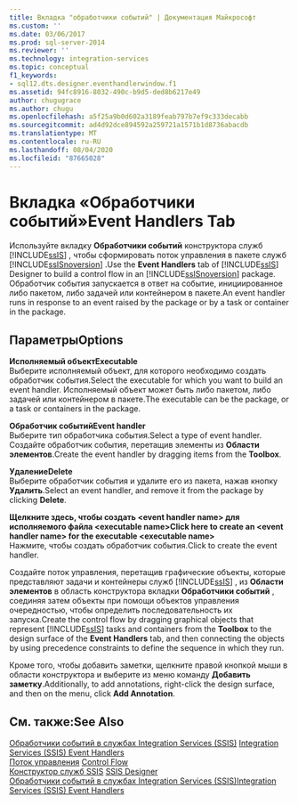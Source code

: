 ```yaml
---
title: Вкладка "обработчики событий" | Документация Майкрософт
ms.custom: ''
ms.date: 03/06/2017
ms.prod: sql-server-2014
ms.reviewer: ''
ms.technology: integration-services
ms.topic: conceptual
f1_keywords:
- sql12.dts.designer.eventhandlerwindow.f1
ms.assetid: 94fc8916-8032-490c-b9d5-ded8b6217e49
author: chugugrace
ms.author: chugu
ms.openlocfilehash: a5f25a9b0d602a3189feab797b7ef9c333decabb
ms.sourcegitcommit: ad4d92dce894592a259721a1571b1d8736abacdb
ms.translationtype: MT
ms.contentlocale: ru-RU
ms.lasthandoff: 08/04/2020
ms.locfileid: "87665028"
---
```

# <a name="event-handlers-tab"></a><span data-ttu-id="e47b5-102">Вкладка «Обработчики событий»</span><span class="sxs-lookup"><span data-stu-id="e47b5-102">Event Handlers Tab</span></span>
  <span data-ttu-id="e47b5-103">Используйте вкладку **Обработчики событий** конструктора служб [!INCLUDE[ssIS](../includes/ssis-md.md)] , чтобы сформировать поток управления в пакете служб [!INCLUDE[ssISnoversion](../includes/ssisnoversion-md.md)] .</span><span class="sxs-lookup"><span data-stu-id="e47b5-103">Use the **Event Handlers** tab of [!INCLUDE[ssIS](../includes/ssis-md.md)] Designer to build a control flow in an [!INCLUDE[ssISnoversion](../includes/ssisnoversion-md.md)] package.</span></span> <span data-ttu-id="e47b5-104">Обработчик события запускается в ответ на событие, инициированное либо пакетом, либо задачей или контейнером в пакете.</span><span class="sxs-lookup"><span data-stu-id="e47b5-104">An event handler runs in response to an event raised by the package or by a task or container in the package.</span></span>  
  
## <a name="options"></a><span data-ttu-id="e47b5-105">Параметры</span><span class="sxs-lookup"><span data-stu-id="e47b5-105">Options</span></span>  
 <span data-ttu-id="e47b5-106">**Исполняемый объект**</span><span class="sxs-lookup"><span data-stu-id="e47b5-106">**Executable**</span></span>  
 <span data-ttu-id="e47b5-107">Выберите исполняемый объект, для которого необходимо создать обработчик события.</span><span class="sxs-lookup"><span data-stu-id="e47b5-107">Select the executable for which you want to build an event handler.</span></span> <span data-ttu-id="e47b5-108">Исполняемый объект может быть либо пакетом, либо задачей или контейнером в пакете.</span><span class="sxs-lookup"><span data-stu-id="e47b5-108">The executable can be the package, or a task or containers in the package.</span></span>  
  
 <span data-ttu-id="e47b5-109">**Обработчик событий**</span><span class="sxs-lookup"><span data-stu-id="e47b5-109">**Event handler**</span></span>  
 <span data-ttu-id="e47b5-110">Выберите тип обработчика события.</span><span class="sxs-lookup"><span data-stu-id="e47b5-110">Select a type of event handler.</span></span> <span data-ttu-id="e47b5-111">Создайте обработчик события, перетащив элементы из **Области элементов**.</span><span class="sxs-lookup"><span data-stu-id="e47b5-111">Create the event handler by dragging items from the **Toolbox**.</span></span>  
  
 <span data-ttu-id="e47b5-112">**Удаление**</span><span class="sxs-lookup"><span data-stu-id="e47b5-112">**Delete**</span></span>  
 <span data-ttu-id="e47b5-113">Выберите обработчик события и удалите его из пакета, нажав кнопку **Удалить**.</span><span class="sxs-lookup"><span data-stu-id="e47b5-113">Select an event handler, and remove it from the package by clicking **Delete**.</span></span>  
  
 <span data-ttu-id="e47b5-114">**Щелкните здесь, чтобы создать \<event handler name> для исполняемого файла \<executable name>**</span><span class="sxs-lookup"><span data-stu-id="e47b5-114">**Click here to create an \<event handler name> for the executable \<executable name>**</span></span>  
 <span data-ttu-id="e47b5-115">Нажмите, чтобы создать обработчик события.</span><span class="sxs-lookup"><span data-stu-id="e47b5-115">Click to create the event handler.</span></span>  
  
 <span data-ttu-id="e47b5-116">Создайте поток управления, перетащив графические объекты, которые представляют задачи и контейнеры служб [!INCLUDE[ssIS](../includes/ssis-md.md)] , из **Области элементов** в область конструктора вкладки **Обработчики событий** , соединяя затем объекты при помощи объектов управления очередностью, чтобы определить последовательность их запуска.</span><span class="sxs-lookup"><span data-stu-id="e47b5-116">Create the control flow by dragging graphical objects that represent [!INCLUDE[ssIS](../includes/ssis-md.md)] tasks and containers from the **Toolbox** to the design surface of the **Event Handlers** tab, and then connecting the objects by using precedence constraints to define the sequence in which they run.</span></span>  
  
 <span data-ttu-id="e47b5-117">Кроме того, чтобы добавить заметки, щелкните правой кнопкой мыши в области конструктора и выберите из меню команду **Добавить заметку**.</span><span class="sxs-lookup"><span data-stu-id="e47b5-117">Additionally, to add annotations, right-click the design surface, and then on the menu, click **Add Annotation**.</span></span>  
  
## <a name="see-also"></a><span data-ttu-id="e47b5-118">См. также:</span><span class="sxs-lookup"><span data-stu-id="e47b5-118">See Also</span></span>  
 <span data-ttu-id="e47b5-119">[Обработчики событий в службах Integration Services (SSIS)](integration-services-ssis-event-handlers.md) </span><span class="sxs-lookup"><span data-stu-id="e47b5-119">[Integration Services &#40;SSIS&#41; Event Handlers](integration-services-ssis-event-handlers.md) </span></span>  
 <span data-ttu-id="e47b5-120">[Поток управления](control-flow/control-flow.md) </span><span class="sxs-lookup"><span data-stu-id="e47b5-120">[Control Flow](control-flow/control-flow.md) </span></span>  
 <span data-ttu-id="e47b5-121">[Конструктор служб SSIS](ssis-designer.md) </span><span class="sxs-lookup"><span data-stu-id="e47b5-121">[SSIS Designer](ssis-designer.md) </span></span>  
 [<span data-ttu-id="e47b5-122">Обработчики событий в службах Integration Services (SSIS)</span><span class="sxs-lookup"><span data-stu-id="e47b5-122">Integration Services &#40;SSIS&#41; Event Handlers</span></span>](integration-services-ssis-event-handlers.md)  
  
  
